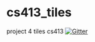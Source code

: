 # cs413_tiles
project 4 tiles cs413
[![Gitter](https://badges.gitter.im/Join%20Chat.svg)](https://gitter.im/sebaqu11/cs413_tiles?utm_source=badge&utm_medium=badge&utm_campaign=pr-badge)
